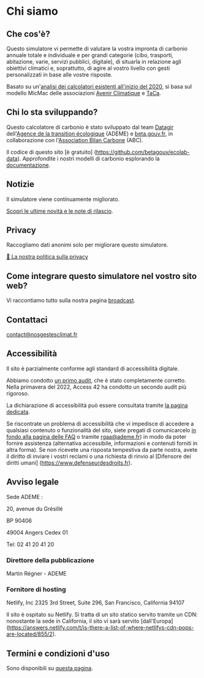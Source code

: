 # Chi siamo

## Che cos'è?

Questo simulatore vi permette di valutare la vostra impronta di carbonio annuale totale e individuale e per grandi categorie (cibo, trasporti, abitazione, varie, servizi pubblici, digitale), di situarla in relazione agli obiettivi climatici e, soprattutto, di agire al vostro livello con gesti personalizzati in base alle vostre risposte.

Basato su un'[analisi dei calcolatori esistenti all'inizio del 2020](https://abc-transitionbascarbone.fr/wp-content/uploads/2022/03/analyse-des-calculateurs-dempreinte-carbone-individuelle-a-lorigine-de-nos-gestes-climat-vf-.pdf), si basa sul modello MicMac delle associazioni [Avenir Climatique](https://avenirclimatique.org/les-outils/) e [TaCa](https://www.taca.asso.fr/).

## Chi lo sta sviluppando?

Questo calcolatore di carbonio è stato sviluppato dal team [Datagir](https://datagir.ademe.fr/) dell'[Agence de la transition écologique](https://www.ademe.fr/) (ADEME) e [beta.gouv.fr](https://beta.gouv.fr/), in collaborazione con l'[Association Bilan Carbone](https://www.associationbilancarbone.fr/) (ABC).

Il codice di questo sito [è gratuito] (https://github.com/betagouv/ecolab-data). Approfondite i nostri modelli di carbonio esplorando la [documentazione](/documentazione).

## Notizie

Il simulatore viene continuamente migliorato.

[Scopri le ultime novità e le note di rilascio](/notizie).

## Privacy

Raccogliamo dati anonimi solo per migliorare questo simulatore.

[🍪 La nostra politica sulla privacy](/privacy)

## Come integrare questo simulatore nel vostro sito web?

Vi raccontiamo tutto sulla nostra pagina [broadcast](/broadcast).

## Contattaci

contact@nosgestesclimat.fr

## Accessibilità

Il sito è parzialmente conforme agli standard di accessibilità digitale.

Abbiamo condotto [un primo audit](https://github.com/datagir/nosgestesclimat-site/issues/350), che è stato completamente corretto. Nella primavera del 2022, Access 42 ha condotto un secondo audit più rigoroso.

La dichiarazione di accessibilità può essere consultata tramite [la pagina dedicata](/accessibilità).

Se riscontrate un problema di accessibilità che vi impedisce di accedere a qualsiasi contenuto o funzionalità del sito, siete pregati di comunicarcelo [in fondo alla pagina delle FAQ](/contributi) o tramite [rgaa@ademe.fr](mailto:rgaa@ademe.fr)) in modo da poter fornire assistenza (alternativa accessibile, informazioni e contenuti forniti in altra forma). Se non ricevete una risposta tempestiva da parte nostra, avete il diritto di inviare i vostri reclami o una richiesta di rinvio al [Difensore dei diritti umani] (https://www.defenseurdesdroits.fr).

## Avviso legale

Sede ADEME :

20, avenue du Grésillé

BP 90406

49004 Angers Cedex 01

Tel: 02 41 20 41 20

### Direttore della pubblicazione

Martin Régner - ADEME

### Fornitore di hosting

Netlify, Inc
2325 3rd Street, Suite 296,
San Francisco, California 94107

Il sito è ospitato su Netlify. Si tratta di un sito statico servito tramite un CDN: nonostante la sede in California, il sito vi sarà servito [dall'Europa] (https://answers.netlify.com/t/is-there-a-list-of-where-netlifys-cdn-pops-are-located/855/2).

## Termini e condizioni d'uso

Sono disponibili su [questa pagina](/cgu).
